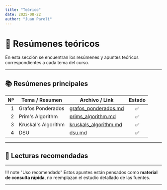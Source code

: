 ```yaml
---
title: "Teórico"
date: 2025-08-22
author: "Juan Paroli"
---
```

# 📖 Resúmenes teóricos

En esta sección se encuentran los resúmenes y apuntes teóricos correspondientes a cada tema del curso.  

---

## 📚 Resúmenes principales

| Nº | Tema / Resumen                        | Archivo / Link                            | Estado |
|---:|----------------------------------------|-------------------------------------------|:------:|
| 1  | Grafos Ponderados     | [grafos_ponderados.md](01_grafos_ponderados.md)                | ✅     |
| 2  | Prim's Algorithm             | [prims_algorithm.md](02_prims_algorithm.md) | ✅     |
| 3  | Kruskal's Algorithm             | [kruskals_algorithm.md](03_kruskals_algorithm.md) | ✅     |
|4  | DSU             | [dsu.md](04_dsu.md) | ✅     |



---

## 📖 Lecturas recomendadas

<!-- - [Python Data Science Handbook (O’Reilly)](https://jakevdp.github.io/PythonDataScienceHandbook/)   -->
<!-- - [Hands-On Machine Learning with Scikit-Learn & TensorFlow](https://www.oreilly.com/library/view/hands-on-machine-learning/9781491962282/)   -->

---

!!! note "Uso recomendado"
    Estos apuntes están pensados como **material de consulta rápida**, no reemplazan el estudio detallado de las fuentes.

---
